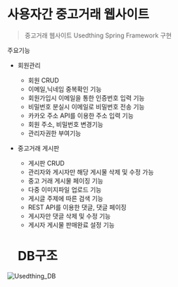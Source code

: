 사용자간 중고거래 웹사이트
===========================
>중고거래 웹사이트 Usedthing Spring Framework 구현



주요기능

* 회원관리
   * 회원 CRUD
   * 이메일,닉네임 중복확인 기능
   * 회원가입시 이메일을 통한 인증번호 입력 기능
   * 비밀번호 분실시 이메일로 비밀번호 전송 기능
   * 카카오 주소 API를 이용한 주소 입력 기능
   * 회원 주소, 비밀번호 변경기능
   * 관리자권한 부여기능
* 중고거래 게시판
   * 게시판 CRUD
   * 관리자와 게시자만 해당 게시물 삭제 및 수정 가능
   * 중고 거래 게시물 페이징 기능
   * 다중 이미지파일 업로드 기능
   * 게시글 주제에 따른 검색 기능
   * REST API를 이용한 댓글, 댓글 페이징
   * 게시자만 댓글 삭제 및 수정 기능
   * 게시자 게시물 판매완료 설정 기능
   
   
  DB구조
   ================================
![Usedthing_DB](https://user-images.githubusercontent.com/56707285/106288732-c16c2b80-628b-11eb-821e-53da181452bf.PNG)




